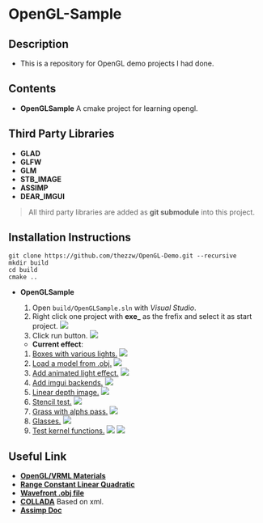 # __OpenGL-Sample__
## __Description__
* This is a repository for OpenGL demo projects I had done.

## __Contents__
* __OpenGLSample__ A cmake project for learning opengl.

## __Third Party Libraries__
* __GLAD__
* __GLFW__
* __GLM__
* __STB_IMAGE__
* __ASSIMP__
* __DEAR_IMGUI__
> All third party libraries are added as __git submodule__ into this project.

## __Installation Instructions__
```
git clone https://github.com/thezzw/OpenGL-Demo.git --recursive
mkdir build
cd build
cmake ..
```
* __OpenGLSample__

    1. Open `build/OpenGLSample.sln` with _Visual Studio_.
    2. Right click one project with **exe_** as the frefix  and select it as start project.
    ![](assets/readme/vs_config_0.png)
    3. Click run button.
    ![](assets/readme/vs_effect_material.gif)
    * __Current effect__:
    1. [Boxes with various lights.](assets/readme/boxes_with_lights.mp4)
    ![](assets/readme/boxes_with_lights.png)
    2. [Load a model from .obj.](assets/readme/model_load.mp4)
    ![](assets/readme/model_load.png)
    3. [Add animated light effect.](assets/readme/animation_light.mp4)
    ![](assets/readme/animation_light.png)
    4. [Add imgui backends.]()
    ![](assets/readme/imgui_demo.png)
    5. [Linear depth image.]()
    ![](assets/readme/linear_depth.png)
    6. [Stencil test.]()
    ![](assets/readme/two_boxes.png)
    6. [Grass with alphs pass.]()
    ![](assets/readme/grass.png)
    6. [Glasses.]()
    ![](assets/readme/glass.png)
    7. [Test kernel functions.]()
    ![](assets/readme/kernel_sharpen.png)
    ![](assets/readme/kernel_blur.png)

## __Useful Link__
* [__OpenGL/VRML Materials__](http://devernay.free.fr/cours/opengl/materials.html)
* [__Range Constant Linear Quadratic__](http://www.ogre3d.org/tikiwiki/tiki-index.php?page=-Point+Light+Attenuation)
* [__Wavefront .obj file__](http://en.wikipedia.org/wiki/Wavefront_.obj_file)
* [__COLLADA__](http://en.wikipedia.org/wiki/COLLADA) Based on xml.
* [__Assimp Doc__](http://assimp.sourceforge.net/lib_html/postprocess_8h.html)